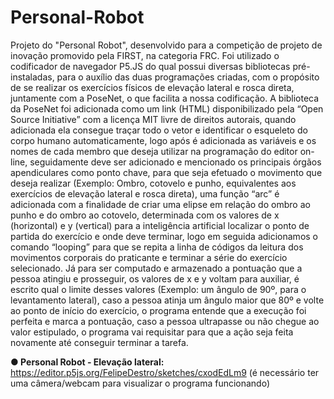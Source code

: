 # Personal-Robot

Projeto do "Personal Robot", desenvolvido para a competição de projeto de inovação promovido pela FIRST, na categoria FRC. 
Foi utilizado o codificador de navegador P5.JS do qual possui diversas 
bibliotecas pré-instaladas, para o auxílio das duas programações criadas, com o 
propósito de se realizar os exercícios físicos de elevação lateral e rosca direta, 
juntamente com a PoseNet, o que facilita a nossa codificação. A biblioteca da PoseNet 
foi adicionada como um link (HTML) disponibilizado pela “Open Source Initiative” com 
a licença MIT livre de direitos autorais, quando adicionada ela consegue traçar todo o 
vetor e identificar o esqueleto do corpo humano automaticamente, logo após é 
adicionada as variáveis e os nomes de cada membro que deseja utilizar na 
programação do editor on-line, seguidamente deve ser adicionado e mencionado os 
principais órgãos apendiculares como ponto chave, para que seja efetuado o 
movimento que deseja realizar (Exemplo: Ombro, cotovelo e punho, equivalentes aos
exercícios de elevação lateral e rosca direta), uma função “arc” é adicionada com a 
finalidade de criar uma elipse em relação do ombro ao punho e do ombro ao cotovelo, 
determinada com os valores de x (horizontal) e y (vertical) para a inteligência artificial 
localizar o ponto de partida do exercício e onde deve terminar, logo em seguida 
adicionamos o comando “looping” para que se repita a linha de códigos da leitura dos 
movimentos corporais do praticante e terminar a série do exercício selecionado. Já 
para ser computado e armazenado a pontuação que a pessoa atingiu e prosseguir, os 
valores de x e y voltam para auxiliar, é escrito qual o limite desses valores (Exemplo: 
um ângulo de 90º, para o levantamento lateral), caso a pessoa atinja um ângulo maior 
que 80º e volte ao ponto de início do exercício, o programa entende que a execução 
foi perfeita e marca a pontuação, caso a pessoa ultrapasse ou não chegue ao valor 
estipulado, o programa vai requisitar para que a ação seja feita novamente até 
conseguir terminar a tarefa.

**● Personal Robot - Elevação lateral:** https://editor.p5js.org/FelipeDestro/sketches/cxodEdLm9 (é necessário ter uma câmera/webcam para visualizar o programa funcionando)
